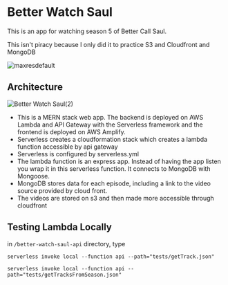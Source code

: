 # Better Watch Saul

This is an app for watching season 5 of Better Call Saul.

This isn't piracy because I only did it to practice S3 and Cloudfront and MongoDB

![maxresdefault](https://user-images.githubusercontent.com/32403644/236652476-cc3a1345-aa8c-4579-a351-2e6fc7709e95.png)

## Architecture

![Better Watch Saul(2)](https://user-images.githubusercontent.com/32403644/236653046-02344c9c-eb97-4758-a39a-b8c6f7cda307.png)

- This is a MERN stack web app. The backend is deployed on AWS Lambda and API Gateway with the Serverless framework and the frontend is deployed on AWS Amplify.
- Serverless creates a cloudformation stack which creates a lambda function accessible by api gateway
- Serverless is configured by serverless.yml
- The lambda function is an express app. Instead of having the app listen you wrap it in this serverless function. It connects to MongoDB with Mongoose.
- MongoDB stores data for each episode, including a link to the video source provided by cloud front.
- The videos are stored on s3 and then made more accessible through cloudfront

## Testing Lambda Locally

in `/better-watch-saul-api` directory, type

`serverless invoke local --function api --path="tests/getTrack.json"`

`serverless invoke local --function api --path="tests/getTracksFromSeason.json"`
